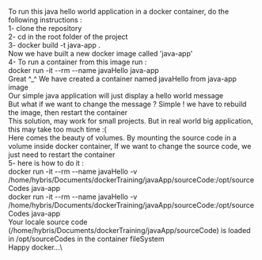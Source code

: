 To run this java hello world application in a docker container, do the following instructions :\
1- clone the repository\
2- cd in the root folder of the project\
3- docker build -t java-app .\
Now we have built a new docker image called 'java-app'\
4- To run a container from this image run :\
docker run -it --rm --name javaHello java-app\
Great ^_^  We have created a container named javaHello from java-app image\
Our simple java application will just display a hello world message\
But what if we want to change the message ? Simple ! we have to rebuild the image, then restart the container\
This solution, may work for small projects. But in real world big application, this may take too much time :(\
Here comes the beauty of volumes. By mounting the source code in a volume inside docker container, If we want to change the source code, we just need to restart the container\
5- here is how to do it :\
docker run -it --rm --name javaHello -v /home/hybris/Documents/dockerTraining/javaApp/sourceCode:/opt/sourceCodes java-app\
docker run -it --rm --name javaHello -v /home/hybris/Documents/dockerTraining/javaApp/sourceCode:/opt/sourceCodes java-app\
Your locale source code (/home/hybris/Documents/dockerTraining/javaApp/sourceCode) is loaded in /opt/sourceCodes in the container fileSystem\
Happy docker...\
